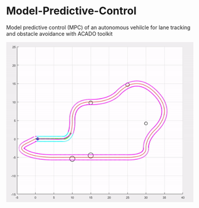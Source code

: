 # Model-Predictive-Control
Model predictive control (MPC) of an autonomous vehilcle for lane tracking and obstacle avoidance with ACADO toolkit

![Video](result_gif.gif)
